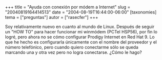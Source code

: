 +++
title = "Ayuda con conexión por módem a Internet"
slug = "20040819164414513"
date = "2004-08-19T16:44:00-06:00"
[taxonomies]
tema = ["preguntas"]
autor = ["rasecfer"]
+++

Soy relativamente nuevo en cuanto al mundo de Linux. Después de seguir
un &quot;HOW TO&quot; para hacer funcionar mi winmódem (PCTel HSP56),
por fin lo logré, pero ahora no se cómo configurar Prodigy Internet en
Red Hat 9. Lo que he hecho es configurarla únicamente con el nombre del
proveedor y el número telefónico, pero cuando quiero conectarme sólo se
queda marcando una y otra vez pero no logra conectarse. ¿Cómo le hago?
